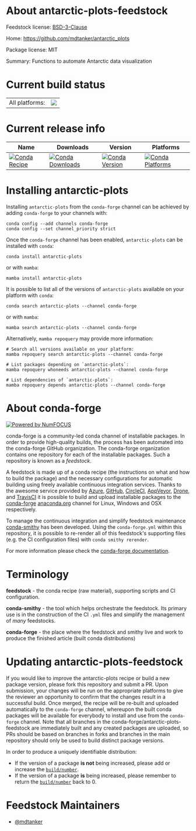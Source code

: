 About antarctic-plots-feedstock
===============================

Feedstock license: [BSD-3-Clause](https://github.com/conda-forge/antarctic-plots-feedstock/blob/main/LICENSE.txt)

Home: https://github.com/mdtanker/antarctic_plots

Package license: MIT

Summary: Functions to automate Antarctic data visualization

Current build status
====================


<table><tr><td>All platforms:</td>
    <td>
      <a href="https://dev.azure.com/conda-forge/feedstock-builds/_build/latest?definitionId=18895&branchName=main">
        <img src="https://dev.azure.com/conda-forge/feedstock-builds/_apis/build/status/antarctic-plots-feedstock?branchName=main">
      </a>
    </td>
  </tr>
</table>

Current release info
====================

| Name | Downloads | Version | Platforms |
| --- | --- | --- | --- |
| [![Conda Recipe](https://img.shields.io/badge/recipe-antarctic--plots-green.svg)](https://anaconda.org/conda-forge/antarctic-plots) | [![Conda Downloads](https://img.shields.io/conda/dn/conda-forge/antarctic-plots.svg)](https://anaconda.org/conda-forge/antarctic-plots) | [![Conda Version](https://img.shields.io/conda/vn/conda-forge/antarctic-plots.svg)](https://anaconda.org/conda-forge/antarctic-plots) | [![Conda Platforms](https://img.shields.io/conda/pn/conda-forge/antarctic-plots.svg)](https://anaconda.org/conda-forge/antarctic-plots) |

Installing antarctic-plots
==========================

Installing `antarctic-plots` from the `conda-forge` channel can be achieved by adding `conda-forge` to your channels with:

```
conda config --add channels conda-forge
conda config --set channel_priority strict
```

Once the `conda-forge` channel has been enabled, `antarctic-plots` can be installed with `conda`:

```
conda install antarctic-plots
```

or with `mamba`:

```
mamba install antarctic-plots
```

It is possible to list all of the versions of `antarctic-plots` available on your platform with `conda`:

```
conda search antarctic-plots --channel conda-forge
```

or with `mamba`:

```
mamba search antarctic-plots --channel conda-forge
```

Alternatively, `mamba repoquery` may provide more information:

```
# Search all versions available on your platform:
mamba repoquery search antarctic-plots --channel conda-forge

# List packages depending on `antarctic-plots`:
mamba repoquery whoneeds antarctic-plots --channel conda-forge

# List dependencies of `antarctic-plots`:
mamba repoquery depends antarctic-plots --channel conda-forge
```


About conda-forge
=================

[![Powered by
NumFOCUS](https://img.shields.io/badge/powered%20by-NumFOCUS-orange.svg?style=flat&colorA=E1523D&colorB=007D8A)](https://numfocus.org)

conda-forge is a community-led conda channel of installable packages.
In order to provide high-quality builds, the process has been automated into the
conda-forge GitHub organization. The conda-forge organization contains one repository
for each of the installable packages. Such a repository is known as a *feedstock*.

A feedstock is made up of a conda recipe (the instructions on what and how to build
the package) and the necessary configurations for automatic building using freely
available continuous integration services. Thanks to the awesome service provided by
[Azure](https://azure.microsoft.com/en-us/services/devops/), [GitHub](https://github.com/),
[CircleCI](https://circleci.com/), [AppVeyor](https://www.appveyor.com/),
[Drone](https://cloud.drone.io/welcome), and [TravisCI](https://travis-ci.com/)
it is possible to build and upload installable packages to the
[conda-forge](https://anaconda.org/conda-forge) [anaconda.org](https://anaconda.org/)
channel for Linux, Windows and OSX respectively.

To manage the continuous integration and simplify feedstock maintenance
[conda-smithy](https://github.com/conda-forge/conda-smithy) has been developed.
Using the ``conda-forge.yml`` within this repository, it is possible to re-render all of
this feedstock's supporting files (e.g. the CI configuration files) with ``conda smithy rerender``.

For more information please check the [conda-forge documentation](https://conda-forge.org/docs/).

Terminology
===========

**feedstock** - the conda recipe (raw material), supporting scripts and CI configuration.

**conda-smithy** - the tool which helps orchestrate the feedstock.
                   Its primary use is in the construction of the CI ``.yml`` files
                   and simplify the management of *many* feedstocks.

**conda-forge** - the place where the feedstock and smithy live and work to
                  produce the finished article (built conda distributions)


Updating antarctic-plots-feedstock
==================================

If you would like to improve the antarctic-plots recipe or build a new
package version, please fork this repository and submit a PR. Upon submission,
your changes will be run on the appropriate platforms to give the reviewer an
opportunity to confirm that the changes result in a successful build. Once
merged, the recipe will be re-built and uploaded automatically to the
`conda-forge` channel, whereupon the built conda packages will be available for
everybody to install and use from the `conda-forge` channel.
Note that all branches in the conda-forge/antarctic-plots-feedstock are
immediately built and any created packages are uploaded, so PRs should be based
on branches in forks and branches in the main repository should only be used to
build distinct package versions.

In order to produce a uniquely identifiable distribution:
 * If the version of a package **is not** being increased, please add or increase
   the [``build/number``](https://docs.conda.io/projects/conda-build/en/latest/resources/define-metadata.html#build-number-and-string).
 * If the version of a package **is** being increased, please remember to return
   the [``build/number``](https://docs.conda.io/projects/conda-build/en/latest/resources/define-metadata.html#build-number-and-string)
   back to 0.

Feedstock Maintainers
=====================

* [@mdtanker](https://github.com/mdtanker/)

